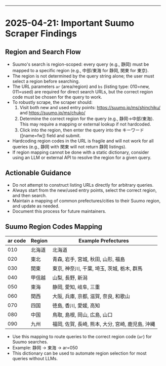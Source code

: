 ---

# 2025-04-21: Important Suumo Scraper Findings

## Region and Search Flow
- Suumo's search is region-scoped: every query (e.g., 静岡) must be mapped to a specific region (e.g., 中部/東海 for 静岡, 関東 for 東京).
- The region is not determined by the query string alone; the user must select a region before searching.
- The URL parameters `ar` (area/region) and `bs` (listing type: 010=new, 011=used) are required for direct search URLs, but the correct region code must be chosen for the query to work.
- To robustly scrape, the scraper should:
  1. Visit both new and used entry points: https://suumo.jp/ms/shinchiku/ and https://suumo.jp/ms/chuko/
  2. Determine the correct region for the query (e.g., 静岡→中部/東海). This may require a mapping or external lookup if not hardcoded.
  3. Click into the region, then enter the query into the キーワード ([name=fw]) field and submit.
- Hardcoding region codes in the URL is fragile and will not work for all queries (e.g., 静岡 with 関東 will not return 静岡 listings).
- If region mapping cannot be done with a static dictionary, consider using an LLM or external API to resolve the region for a given query.

## Actionable Guidance
- Do not attempt to construct listing URLs directly for arbitrary queries.
- Always start from the new/used entry points, select the correct region, and then search.
- Maintain a mapping of common prefectures/cities to their Suumo region, and update as needed.
- Document this process for future maintainers.

## Suumo Region Codes Mapping

| ar code | Region    | Example Prefectures |
|---------|-----------|---------------------|
| 010     | 北海道    | 北海道              |
| 020     | 東北      | 青森, 岩手, 宮城, 秋田, 山形, 福島 |
| 030     | 関東      | 東京, 神奈川, 千葉, 埼玉, 茨城, 栃木, 群馬 |
| 040     | 甲信越    | 山梨, 長野, 新潟    |
| 050     | 東海      | 静岡, 愛知, 岐阜, 三重 |
| 060     | 関西      | 大阪, 兵庫, 京都, 滋賀, 奈良, 和歌山 |
| 070     | 四国      | 徳島, 香川, 愛媛, 高知 |
| 080     | 中国      | 鳥取, 島根, 岡山, 広島, 山口 |
| 090     | 九州      | 福岡, 佐賀, 長崎, 熊本, 大分, 宮崎, 鹿児島, 沖縄 |

- Use this mapping to route queries to the correct region code (`ar`) for Suumo searches.
- Example: 静岡 → 東海 → ar=050
- This dictionary can be used to automate region selection for most queries without LLMs.
